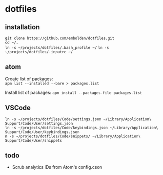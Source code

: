 # dotfiles

## installation
`git clone https://github.com/embolden/dotfiles.git`  
`cd ~/.`  
`ln -s ~/projects/dotfiles/.bash_profile ~/`
`ln -s ~/projects/dotfiles/.inputrc ~/`

## atom
Create list of packages:  
`apm list --installed --bare > packages.list`

Install list of packages:
`apm install --packages-file packages.list`

## VSCode
`ln -s ~/projects/dotfiles/Code/settings.json ~/Library/Application\ Support/Code/User/settings.json`  
`ln -s ~/projects/dotfiles/Code/keybindings.json ~/Library/Application\ Support/Code/User/keybindings.json`  
`n -s ~/projects/dotfiles/Code/snippets/ ~/Library/Application\ Support/Code/User/snippets`  

## todo
- Scrub analytics IDs from Atom's config.cson